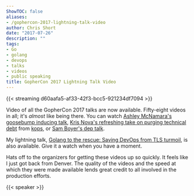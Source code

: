 ```yaml
---
ShowTOC: false
aliases:
- /gophercon-2017-lightning-talk-video
author: Chris Short
date: "2017-07-26"
description: ""
tags:
- Go
- golang
- devops
- talks
- videos
- public speaking
title: GopherCon 2017 Lightning Talk Video
---
```


{{< streaming d60aafa5-af33-42f3-bcc5-921234df7094 >}}


Video of all the GopherCon 2017 talks are now available. Fifty-eight videos in all; it's *almost* like being there. You can watch [Ashley McNamara's goosebump inducing talk](https://youtu.be/6sBBTFXOq44?list=PL2ntRZ1ySWBdD9bru6IR-_WXUgJqvrtx9), [Kris Nova's refreshing take on purging technical debt](https://youtu.be/IiYHDDz_7mE?list=PL2ntRZ1ySWBdD9bru6IR-_WXUgJqvrtx9) from [kops](https://github.com/kubernetes/kops), or [Sam Boyer's dep talk](https://youtu.be/5LtMb090AZI?list=PL2ntRZ1ySWBdD9bru6IR-_WXUgJqvrtx9).

My lightning talk, [Golang to the rescue: Saving DevOps from TLS turmoil](https://youtu.be/nIlM_HUfyw0?list=PL2ntRZ1ySWBfhRZj3BDOrKdHzoafHsKHU), is also available. Give it a watch when you have a moment.

Hats off to the organizers for getting these videos up so quickly. It feels like I just got back from Denver. The quality of the videos and the speed at which they were made available lends great credit to all involved in the production efforts.

{{< speaker >}}
